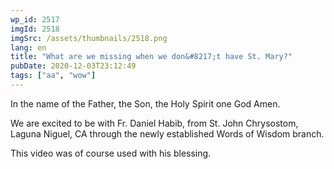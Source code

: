 ```yaml
---
wp_id: 2517
imgId: 2518
imgSrc: /assets/thumbnails/2518.png
lang: en
title: "What are we missing when we don&#8217;t have St. Mary?"
pubDate: 2020-12-03T23:12:49
tags: ["aa", "wow"]
---
```

<!-- page: 6 -->

<p>In the name of the Father, the Son, the Holy Spirit one God Amen.</p>
<p>We are excited to be with Fr. Daniel Habib, from St. John Chrysostom, Laguna Niguel, CA through the newly established Words of Wisdom branch.</p>
<p>This video was of course used with his blessing.</p>
<p>&nbsp;</p>
